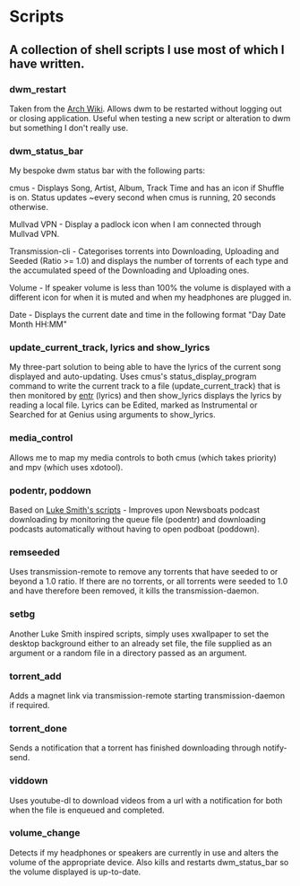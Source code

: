 # Scripts

## A collection of shell scripts I use most of which I have written.

### dwm\_restart
Taken from the [Arch Wiki](https://wiki.archlinux.org/index.php/Dwm#Restart\_dwm). Allows dwm to be restarted without logging out or closing application. Useful when testing a new script or alteration to dwm but something I don't really use.

### dwm\_status\_bar
My bespoke dwm status bar with the following parts:

cmus - Displays Song, Artist, Album, Track Time and has an icon if Shuffle is on. Status updates ~every second when cmus is running, 20 seconds otherwise.

Mullvad VPN - Display a padlock icon when I am connected through Mullvad VPN.

Transmission-cli - Categorises torrents into Downloading, Uploading and Seeded (Ratio >= 1.0) and displays the number of torrents of each type and the accumulated speed of the Downloading and Uploading ones.

Volume - If speaker volume is less than 100% the volume is displayed with a different icon for when it is muted and when my headphones are plugged in.

Date - Displays the current date and time in the following format "Day Date Month HH:MM"

### update\_current\_track, lyrics and show\_lyrics
My three-part solution to being able to have the lyrics of the current song displayed and auto-updating. Uses cmus's status\_display\_program command to write the current track to a file (update\_current\_track) that is then monitored by [entr](https://github.com/clibs/entr) (lyrics) and then show\_lyrics displays the lyrics by reading a local file. Lyrics can be Edited, marked as Instrumental or Searched for at Genius using arguments to show\_lyrics.

### media\_control
Allows me to map my media controls to both cmus (which takes priority) and mpv (which uses xdotool).

### podentr, poddown
Based on [Luke Smith's scripts](https://github.com/LukeSmithxyz) - Improves upon Newsboats podcast downloading by monitoring the queue file (podentr) and downloading podcasts automatically without having to open podboat (poddown).

### remseeded
Uses transmission-remote to remove any torrents that have seeded to or beyond a 1.0 ratio. If there are no torrents, or all torrents were seeded to 1.0 and have therefore been removed, it kills the transmission-daemon.

### setbg
Another Luke Smith inspired scripts, simply uses xwallpaper to set the desktop background either to an already set file, the file supplied as an argument or a random file in a directory passed as an argument.

### torrent\_add
Adds a magnet link via transmission-remote starting transmission-daemon if required.

### torrent\_done
Sends a notification that a torrent has finished downloading through notify-send.

### viddown
Uses youtube-dl to download videos from a url with a notification for both when the file is enqueued and completed.

### volume\_change
Detects if my headphones or speakers are currently in use and alters the volume of the appropriate device. Also kills and restarts dwm\_status\_bar so the volume displayed is up-to-date.

